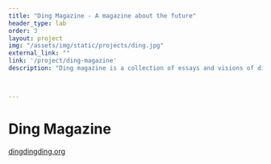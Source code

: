 ```yaml
---
title: "Ding Magazine - A magazine about the future"
header_type: lab
order: 3
layout: project
img: "/assets/img/static/projects/ding.jpg"
external_link: ""
link: '/project/ding-magazine'
description: "Ding magazine is a collection of essays and visions of different futures. Artists, technologists, designers and many others contributed to this edition of the magazine. Ding was developed in collaboration with the Mozilla Foundation."



---
```

<h1>Ding Magazine</h1>
<p></p>
<p><a href="http://dingdingding.org">dingdingding.org</a></p>







